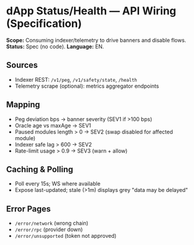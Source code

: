 # dApp Status/Health — API Wiring (Specification)
**Scope:** Consuming indexer/telemetry to drive banners and disable flows.  
**Status:** Spec (no code). **Language:** EN.

## Sources
- Indexer REST: `/v1/peg`, `/v1/safety/state`, `/health`
- Telemetry scrape (optional): metrics aggregator endpoints

## Mapping
- Peg deviation bps → banner severity (SEV1 if >100 bps)
- Oracle age vs maxAge → SEV1
- Paused modules length > 0 → SEV2 (swap disabled for affected module)
- Indexer safe lag > 600 → SEV2
- Rate-limit usage > 0.9 → SEV3 (warn + allow)

## Caching & Polling
- Poll every 15s; WS where available
- Expose last-updated; stale (>1m) displays grey "data may be delayed"

## Error Pages
- `/error/network` (wrong chain)
- `/error/rpc` (provider down)
- `/error/unsupported` (token not approved)
